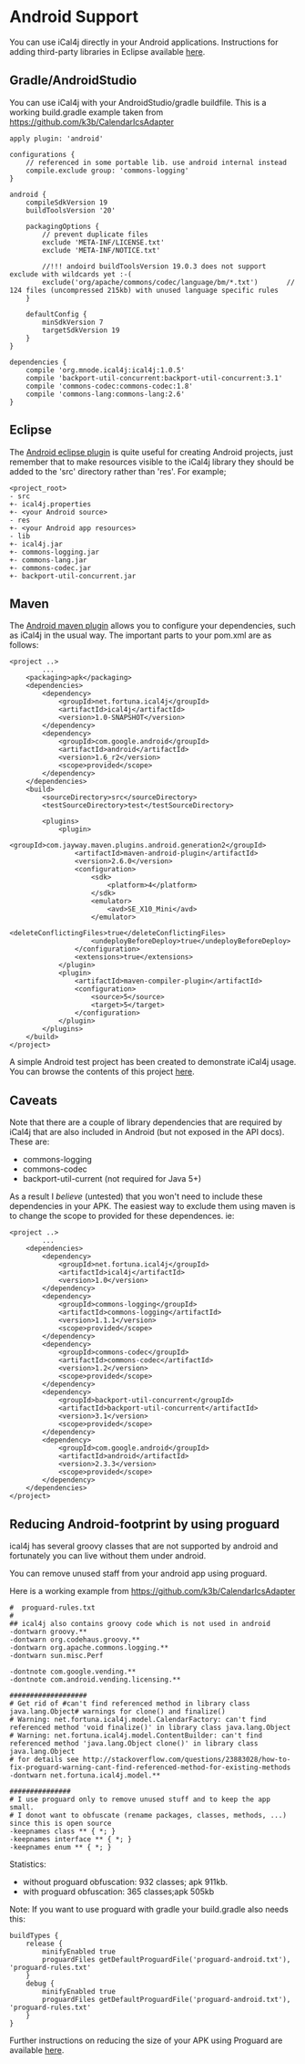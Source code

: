 # Android Support
You can use iCal4j directly in your Android applications. Instructions for adding third-party libraries in Eclipse available [here](http://code.google.com/android/kb/commontasks.html#addexternallibrary).

## Gradle/AndroidStudio

You can use iCal4j with your AndroidStudio/gradle buildfile.
This is a working build.gradle example taken from https://github.com/k3b/CalendarIcsAdapter

    apply plugin: 'android'

    configurations {
        // referenced in some portable lib. use android internal instead
        compile.exclude group: 'commons-logging' 
    }

    android {
        compileSdkVersion 19
        buildToolsVersion '20'

        packagingOptions {
            // prevent duplicate files
            exclude 'META-INF/LICENSE.txt'
            exclude 'META-INF/NOTICE.txt'

            //!!! andoird buildToolsVersion 19.0.3 does not support exclude with wildcards yet :-(
            exclude('org/apache/commons/codec/language/bm/*.txt')		//  124 files (uncompressed 215kb) with unused language specific rules
        }

        defaultConfig {
            minSdkVersion 7
            targetSdkVersion 19
        }
    }

    dependencies {
        compile 'org.mnode.ical4j:ical4j:1.0.5'
        compile 'backport-util-concurrent:backport-util-concurrent:3.1'
        compile 'commons-codec:commons-codec:1.8'
        compile 'commons-lang:commons-lang:2.6'
    }

## Eclipse

The [Android eclipse plugin](http://developer.android.com/sdk/eclipse-adt.html) is quite useful for creating Android projects, just remember that to make resources visible to the iCal4j library they should be added to the 'src' directory rather than 'res'. For example;

    <project_root>
    - src
    +- ical4j.properties
    +- <your Android source>
    - res
    +- <your Android app resources>
    - lib
    +- ical4j.jar
    +- commons-logging.jar
    +- commons-lang.jar
    +- commons-codec.jar
    +- backport-util-concurrent.jar


## Maven

The [Android maven plugin](http://code.google.com/p/maven-android-plugin/) allows you to configure your dependencies, such as iCal4j in the usual way. The important parts to your pom.xml are as follows:

    <project ..>
            ...
        <packaging>apk</packaging>
        <dependencies>
            <dependency>
                <groupId>net.fortuna.ical4j</groupId>
                <artifactId>ical4j</artifactId>
                <version>1.0-SNAPSHOT</version>
            </dependency>
            <dependency>
                <groupId>com.google.android</groupId>
                <artifactId>android</artifactId>
                <version>1.6_r2</version>
                <scope>provided</scope>
            </dependency>
        </dependencies>
        <build>
            <sourceDirectory>src</sourceDirectory>
            <testSourceDirectory>test</testSourceDirectory>

            <plugins>
                <plugin>
                    <groupId>com.jayway.maven.plugins.android.generation2</groupId>
                    <artifactId>maven-android-plugin</artifactId>
                    <version>2.6.0</version>
                    <configuration>
                        <sdk>
                            <platform>4</platform>
                        </sdk>
                        <emulator>
                            <avd>SE_X10_Mini</avd>
                        </emulator>
                        <deleteConflictingFiles>true</deleteConflictingFiles>
                        <undeployBeforeDeploy>true</undeployBeforeDeploy>
                    </configuration>
                    <extensions>true</extensions>
                </plugin>
                <plugin>
                    <artifactId>maven-compiler-plugin</artifactId>
                    <configuration>
                        <source>5</source>
                        <target>5</target>
                    </configuration>
                </plugin>
            </plugins>
        </build>
    </project>

A simple Android test project has been created to demonstrate iCal4j usage. You can browse the contents of this project [here](http://ical4j.cvs.sourceforge.net/viewvc/ical4j/android-test/).

## Caveats

Note that there are a couple of library dependencies that are required by iCal4j that are also included in Android (but not exposed in the API docs). These are:

* commons-logging
* commons-codec
* backport-util-current (not required for Java 5+)

As a result I *believe* (untested) that you won't need to include these dependencies in your APK. The easiest way to exclude them using maven is to change the scope to provided for these dependences. ie:

    <project ..>
            ...
        <dependencies>
            <dependency>
                <groupId>net.fortuna.ical4j</groupId>
                <artifactId>ical4j</artifactId>
                <version>1.0</version>
            </dependency>
            <dependency>
                <groupId>commons-logging</groupId>
                <artifactId>commons-logging</artifactId>
                <version>1.1.1</version>
                <scope>provided</scope>
            </dependency>
            <dependency>
                <groupId>commons-codec</groupId>
                <artifactId>commons-codec</artifactId>
                <version>1.2</version>
                <scope>provided</scope>
            </dependency>
            <dependency>
                <groupId>backport-util-concurrent</groupId>
                <artifactId>backport-util-concurrent</artifactId>
                <version>3.1</version>
                <scope>provided</scope>
            </dependency>
            <dependency>
                <groupId>com.google.android</groupId>
                <artifactId>android</artifactId>
                <version>2.3.3</version>
                <scope>provided</scope>
            </dependency>
        </dependencies>
    </project>

## Reducing Android-footprint by using proguard

ical4j has several groovy classes that are not supported by android
and fortunately you can live without them under android.

You can remove unused staff from your android app using proguard.

Here is a working example from https://github.com/k3b/CalendarIcsAdapter

    #  proguard-rules.txt
    #
    ## ical4j also contains groovy code which is not used in android
    -dontwarn groovy.**
    -dontwarn org.codehaus.groovy.**
    -dontwarn org.apache.commons.logging.**
    -dontwarn sun.misc.Perf

    -dontnote com.google.vending.**
    -dontnote com.android.vending.licensing.**

    ###################
    # Get rid of #can't find referenced method in library class java.lang.Object# warnings for clone() and finalize()
    # Warning: net.fortuna.ical4j.model.CalendarFactory: can't find referenced method 'void finalize()' in library class java.lang.Object
    # Warning: net.fortuna.ical4j.model.ContentBuilder: can't find referenced method 'java.lang.Object clone()' in library class java.lang.Object
    # for details see http://stackoverflow.com/questions/23883028/how-to-fix-proguard-warning-cant-find-referenced-method-for-existing-methods
    -dontwarn net.fortuna.ical4j.model.**

    ###############
    # I use proguard only to remove unused stuff and to keep the app small.
    # I donot want to obfuscate (rename packages, classes, methods, ...) since this is open source
    -keepnames class ** { *; }
    -keepnames interface ** { *; }
    -keepnames enum ** { *; }

Statistics:

* without proguard obfuscation: 932 classes; apk 911kb.
* with proguard obfuscation: 365 classes;apk 505kb

Note: If you want to use proguard with gradle your build.gradle also needs this:

    buildTypes {
        release {
            minifyEnabled true
            proguardFiles getDefaultProguardFile('proguard-android.txt'), 'proguard-rules.txt'
        }
        debug {
            minifyEnabled true
            proguardFiles getDefaultProguardFile('proguard-android.txt'), 'proguard-rules.txt'
        }
    }

Further instructions on reducing the size of your APK using Proguard are available [here](http://code.google.com/p/maven-android-plugin/wiki/ProGuard).
